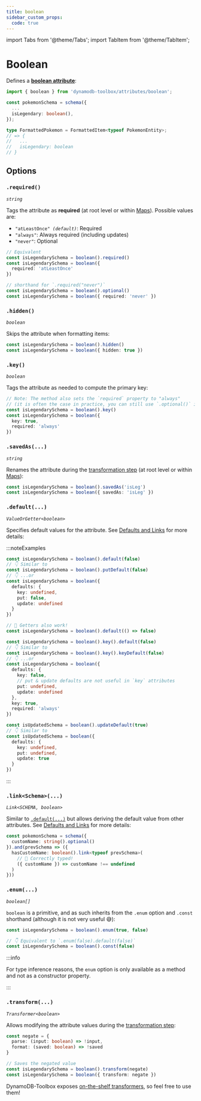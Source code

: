 ```yaml
---
title: boolean
sidebar_custom_props:
  code: true
---
```


import Tabs from '@theme/Tabs';
import TabItem from '@theme/TabItem';

# Boolean

Defines a [**boolean attribute**](https://docs.aws.amazon.com/amazondynamodb/latest/developerguide/HowItWorks.NamingRulesDataTypes.html#HowItWorks.DataTypes):

```ts
import { boolean } from 'dynamodb-toolbox/attributes/boolean';

const pokemonSchema = schema({
  ...
  isLegendary: boolean(),
});

type FormattedPokemon = FormattedItem<typeof PokemonEntity>;
// => {
//   ...
//   isLegendary: boolean
// }
```

## Options

### `.required()`

<p style={{ marginTop: '-15px' }}><i><code>string</code></i></p>

Tags the attribute as **required** (at root level or within [Maps](../11-map/index.md)). Possible values are:

- <code>"atLeastOnce" <i>(default)</i></code>: Required
- `"always"`: Always required (including updates)
- `"never"`: Optional

```ts
// Equivalent
const isLegendarySchema = boolean().required()
const isLegendarySchema = boolean({
  required: 'atLeastOnce'
})

// shorthand for `.required("never")`
const isLegendarySchema = boolean().optional()
const isLegendarySchema = boolean({ required: 'never' })
```

### `.hidden()`

<p style={{ marginTop: '-15px' }}><i><code>boolean</code></i></p>

Skips the attribute when formatting items:

```ts
const isLegendarySchema = boolean().hidden()
const isLegendarySchema = boolean({ hidden: true })
```

### `.key()`

<p style={{ marginTop: '-15px' }}><i><code>boolean</code></i></p>

Tags the attribute as needed to compute the primary key:

```ts
// Note: The method also sets the `required` property to "always"
// (it is often the case in practice, you can still use `.optional()` if needed)
const isLegendarySchema = boolean().key()
const isLegendarySchema = boolean({
  key: true,
  required: 'always'
})
```

### `.savedAs(...)`

<p style={{ marginTop: '-15px' }}><i><code>string</code></i></p>

Renames the attribute during the [transformation step](../14-actions/1-parse.md) (at root level or within [Maps](../11-map/index.md)):

```ts
const isLegendarySchema = boolean().savedAs('isLeg')
const isLegendarySchema = boolean({ savedAs: 'isLeg' })
```

### `.default(...)`

<p style={{ marginTop: '-15px' }}><i><code>ValueOrGetter&lt;boolean&gt;</code></i></p>

Specifies default values for the attribute. See [Defaults and Links](../3-defaults-and-links/index.md) for more details:

:::noteExamples

<Tabs>
<TabItem value="put" label="Put">

```ts
const isLegendarySchema = boolean().default(false)
// 👇 Similar to
const isLegendarySchema = boolean().putDefault(false)
// 👇 ...or
const isLegendarySchema = boolean({
  defaults: {
    key: undefined,
    put: false,
    update: undefined
  }
})

// 🙌 Getters also work!
const isLegendarySchema = boolean().default(() => false)
```

</TabItem>
<TabItem value="key" label="Key">

```ts
const isLegendarySchema = boolean().key().default(false)
// 👇 Similar to
const isLegendarySchema = boolean().key().keyDefault(false)
// 👇 ...or
const isLegendarySchema = boolean({
  defaults: {
    key: false,
    // put & update defaults are not useful in `key` attributes
    put: undefined,
    update: undefined
  },
  key: true,
  required: 'always'
})
```

</TabItem>
<TabItem value="update" label="Update">

```ts
const isUpdatedSchema = boolean().updateDefault(true)
// 👇 Similar to
const isUpdatedSchema = boolean({
  defaults: {
    key: undefined,
    put: undefined,
    update: true
  }
})
```

</TabItem>
</Tabs>

:::

### `.link<Schema>(...)`

<p style={{ marginTop: '-15px' }}><i><code>Link&lt;SCHEMA, boolean&gt;</code></i></p>

Similar to [`.default(...)`](#default) but allows deriving the default value from other attributes. See [Defaults and Links](../3-defaults-and-links/index.md) for more details:

```ts
const pokemonSchema = schema({
  customName: string().optional()
}).and(prevSchema => ({
  hasCustomName: boolean().link<typeof prevSchema>(
    // 🙌 Correctly typed!
    ({ customName }) => customName !== undefined
  )
}))
```

### `.enum(...)`

<p style={{ marginTop: '-15px' }}><i><code>boolean[]</code></i></p>

`boolean` is a primitive, and as such inherits from the `.enum` option and `.const` shorthand (although it is not very useful 😅):

```ts
const isLegendarySchema = boolean().enum(true, false)

// 👇 Equivalent to `.enum(false).default(false)`
const isLegendarySchema = boolean().const(false)
```

:::info

For type inference reasons, the `enum` option is only available as a method and not as a constructor property.

:::

### `.transform(...)`

<p style={{ marginTop: '-15px' }}><i><code>Transformer&lt;boolean&gt;</code></i></p>

Allows modifying the attribute values during the [transformation step](../14-actions/1-parse.md):

```ts
const negate = {
  parse: (input: boolean) => !input,
  format: (saved: boolean) => !saved
}

// Saves the negated value
const isLegendarySchema = boolean().transform(negate)
const isLegendarySchema = boolean({ transform: negate })
```

DynamoDB-Toolbox exposes [on-the-shelf transformers](../15-transformers/1-usage.md), so feel free to use them!
